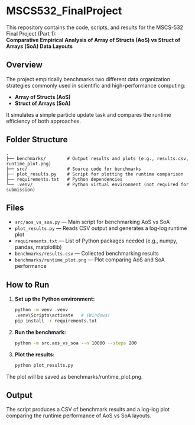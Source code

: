 # MSCS532_FinalProject

This repository contains the code, scripts, and results for the MSCS-532 Final Project (Part 1):  
**Comparative Empirical Analysis of Array of Structs (AoS) vs Struct of Arrays (SoA) Data Layouts**

## Overview

The project empirically benchmarks two different data organization strategies commonly used in scientific and high-performance computing:  
- **Array of Structs (AoS)**
- **Struct of Arrays (SoA)**

It simulates a simple particle update task and compares the runtime efficiency of both approaches.

## Folder Structure

```text
.
├── benchmarks/        # Output results and plots (e.g., results.csv, runtime_plot.png)
├── src/               # Source code for benchmarks
├── plot_results.py    # Script for plotting the runtime comparison
├── requirements.txt   # Python dependencies
└── .venv/             # Python virtual environment (not required for submission)
```


## Files

- `src/aos_vs_soa.py` — Main script for benchmarking AoS vs SoA
- `plot_results.py` — Reads CSV output and generates a log-log runtime plot
- `requirements.txt` — List of Python packages needed (e.g., numpy, pandas, matplotlib)
- `benchmarks/results.csv` — Collected benchmarking results
- `benchmarks/runtime_plot.png` — Plot comparing AoS and SoA performance

## How to Run

1. **Set up the Python environment:**

   ```sh
   python -m venv .venv
   .venv\Scripts\activate   # (Windows)
   pip install -r requirements.txt

2. **Run the benchmark:**

   ```sh
   python -m src.aos_vs_soa --n 10000 --steps 200

3. **Plot the results:**

   ```sh
   python plot_results.py

The plot will be saved as benchmarks/runtime_plot.png.


## Output

The script produces a CSV of benchmark results and a log-log plot comparing the runtime performance of AoS vs SoA layouts.
